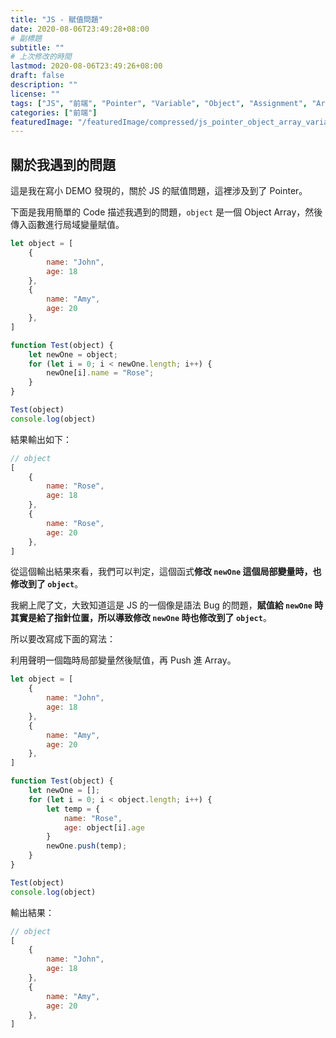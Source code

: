 ```yaml
---
title: "JS - 賦值問題"
date: 2020-08-06T23:49:28+08:00
# 副標題
subtitle: ""
# 上次修改的時間
lastmod: 2020-08-06T23:49:26+08:00
draft: false
description: ""
license: ""
tags: ["JS", "前端", "Pointer", "Variable", "Object", "Assignment", "Array"]
categories: ["前端"]
featuredImage: "/featuredImage/compressed/js_pointer_object_array_variable_assignment.png"
---
```


## 關於我遇到的問題

這是我在寫小 DEMO 發現的，關於 JS 的賦值問題，這裡涉及到了 Pointer。

下面是我用簡單的 Code 描述我遇到的問題，`object` 是一個 Object Array，然後傳入函數進行局域變量賦值。

```js
let object = [
    {
        name: "John",
        age: 18
    },
    {
        name: "Amy",
        age: 20
    },
]

function Test(object) {
    let newOne = object;
    for (let i = 0; i < newOne.length; i++) {
        newOne[i].name = "Rose";
    }
}

Test(object)
console.log(object)
```

結果輸出如下：

```js
// object
[
    {
        name: "Rose",
        age: 18
    },
    {
        name: "Rose",
        age: 20
    },
]
```

從這個輸出結果來看，我們可以判定，這個函式**修改 `newOne` 這個局部變量時，也修改到了 `object`**。

我網上爬了文，大致知道這是 JS 的一個像是語法 Bug 的問題，**賦值給 `newOne` 時其實是給了指針位置，所以導致修改 `newOne` 時也修改到了 `object`**。

所以要改寫成下面的寫法：

利用聲明一個臨時局部變量然後賦值，再 Push 進 Array。

```js
let object = [
    {
        name: "John",
        age: 18
    },
    {
        name: "Amy",
        age: 20
    },
]

function Test(object) {
    let newOne = [];
    for (let i = 0; i < object.length; i++) {
        let temp = {
            name: "Rose",
            age: object[i].age
        }
        newOne.push(temp);
    }
}

Test(object)
console.log(object)
```

輸出結果：

```js
// object
[
    {
        name: "John",
        age: 18
    },
    {
        name: "Amy",
        age: 20
    },
]
```